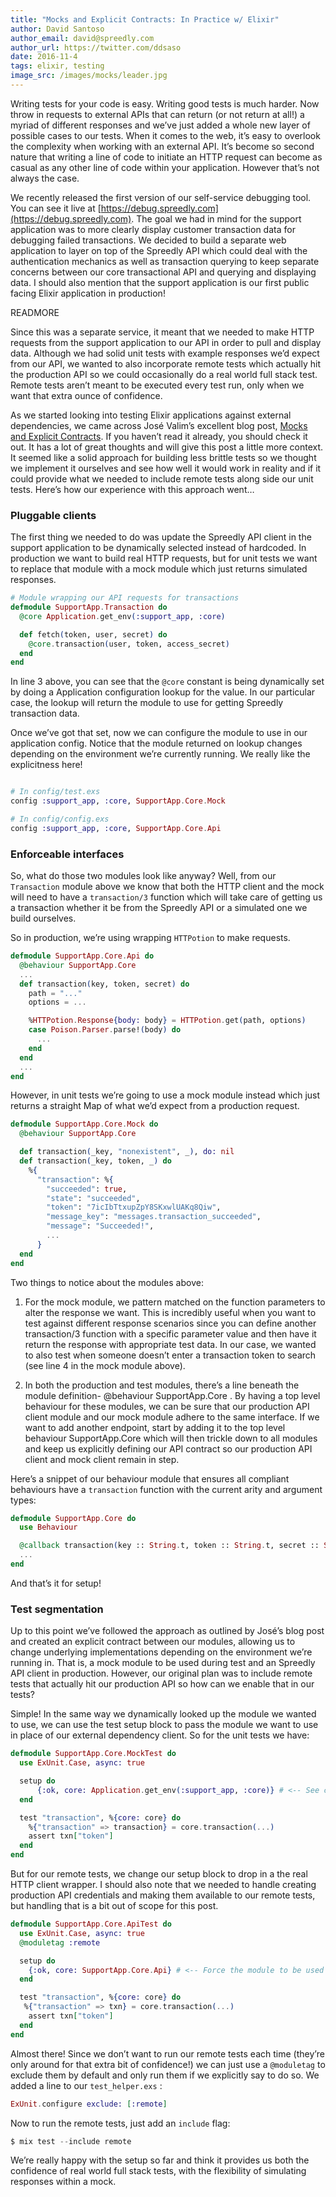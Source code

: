 ```yaml
---
title: "Mocks and Explicit Contracts: In Practice w/ Elixir"
author: David Santoso
author_email: david@spreedly.com
author_url: https://twitter.com/ddsaso
date: 2016-11-4
tags: elixir, testing
image_src: /images/mocks/leader.jpg
---
```

Writing tests for your code is easy. Writing good tests is much harder. Now throw in requests to external APIs that can return (or not return at all!) a myriad of different responses and we’ve just added a whole new layer of possible cases to our tests. When it comes to the web, it’s easy to overlook the complexity when working with an external API. It’s become so second nature that writing a line of code to initiate an HTTP request can become as casual as any other line of code within your application. However that’s not always the case.

We recently released the first version of our self-service debugging tool. You can see it live at [https://debug.spreedly.com](https://debug.spreedly.com). The goal we had in mind for the support application was to more clearly display customer transaction data for debugging failed transactions. We decided to build a separate web application to layer on top of the Spreedly API which could deal with the authentication mechanics as well as transaction querying to keep separate concerns between our core transactional API and querying and displaying data. I should also mention that the support application is our first public facing Elixir application in production!

READMORE

Since this was a separate service, it meant that we needed to make HTTP requests from the support application to our API in order to pull and display data. Although we had solid unit tests with example responses we’d expect from our API, we wanted to also incorporate remote tests which actually hit the production API so we could occasionally do a real world full stack test. Remote tests aren’t meant to be executed every test run, only when we want that extra ounce of confidence.

As we started looking into testing Elixir applications against external dependencies, we came across José Valim’s excellent blog post, [Mocks and Explicit Contracts](http://blog.plataformatec.com.br/2015/10/mocks-and-explicit-contracts/). If you haven’t read it already, you should check it out. It has a lot of great thoughts and will give this post a little more context. It seemed like a solid approach for building less brittle tests so we thought we implement it ourselves and see how well it would work in reality and if it could provide what we needed to include remote tests along side our unit tests. Here’s how our experience with this approach went…

### Pluggable clients

The first thing we needed to do was update the Spreedly API client in the support application to be dynamically selected instead of hardcoded. In production we want to build real HTTP requests, but for unit tests we want to replace that module with a mock module which just returns simulated responses.

```elixir
# Module wrapping our API requests for transactions
defmodule SupportApp.Transaction do
  @core Application.get_env(:support_app, :core)

  def fetch(token, user, secret) do
    @core.transaction(user, token, access_secret)
  end
end
```

In line 3 above, you can see that the `@core` constant is being dynamically set by doing a Application configuration lookup for the value. In our particular case, the lookup will return the module to use for getting Spreedly transaction data.

Once we’ve got that set, now we can configure the module to use in our application config. Notice that the module returned on lookup changes depending on the environment we’re currently running. We really like the explicitness here!

```elixir

# In config/test.exs
config :support_app, :core, SupportApp.Core.Mock

# In config/config.exs
config :support_app, :core, SupportApp.Core.Api
```

### Enforceable interfaces

So, what do those two modules look like anyway? Well, from our `Transaction` module above we know that both the HTTP client and the mock will need to have a  `transaction/3`  function which will take care of getting us a transaction whether it be from the Spreedly API or a simulated one we build ourselves.

So in production, we’re using wrapping `HTTPotion` to make requests.

```elixir
defmodule SupportApp.Core.Api do
  @behaviour SupportApp.Core
  ...
  def transaction(key, token, secret) do
    path = "..."
    options = ...

    %HTTPotion.Response{body: body} = HTTPotion.get(path, options)
    case Poison.Parser.parse!(body) do
      ...
    end
  end
  ...
end
```

However, in unit tests we’re going to use a mock module instead which just returns a straight Map of what we’d expect from a production request.

```elixir
defmodule SupportApp.Core.Mock do
  @behaviour SupportApp.Core

  def transaction(_key, "nonexistent", _), do: nil
  def transaction(_key, token, _) do
    %{
      "transaction": %{
        "succeeded": true,
        "state": "succeeded",
        "token": "7icIbTtxupZpY8SKxwlUAKq8Qiw",
        "message_key": "messages.transaction_succeeded",
        "message": "Succeeded!",
        ...
      }
  end
end
```

Two things to notice about the modules above:

1. For the mock module, we pattern matched on the function parameters to alter the response we want. This is incredibly useful when you want to test against different response scenarios since you can define another transaction/3 function with a specific parameter value and then have it return the response with appropriate test data. In our case, we wanted to also test when someone doesn’t enter a transaction token to search (see line 4 in the mock module above).

2. In both the production and test modules, there’s a line beneath the module definition- @behaviour SupportApp.Core . By having a top level behaviour for these modules, we can be sure that our production API client module and our mock module adhere to the same interface. If we want to add another endpoint, start by adding it to the top level behaviour SupportApp.Core which will then trickle down to all modules and keep us explicitly defining our API contract so our production API client and mock client remain in step.

Here’s a snippet of our behaviour module that ensures all compliant behaviours have a `transaction` function with the current arity and argument types:

```elixir
defmodule SupportApp.Core do
  use Behaviour

  @callback transaction(key :: String.t, token :: String.t, secret :: String.t) :: %{}
  ...
end
```

And that’s it for setup!

### Test segmentation

Up to this point we’ve followed the approach as outlined by José’s blog post and created an explicit contract between our modules, allowing us to change underlying implementations depending on the environment we’re running in. That is, a mock module to be used during test and an Spreedly API client in production. However, our original plan was to include remote tests that actually hit our production API so how can we enable that in our tests?

Simple! In the same way we dynamically looked up the module we wanted to use, we can use the test setup block to pass the module we want to use in place of our external dependency client. So for the unit tests we have:

```elixir
defmodule SupportApp.Core.MockTest do
  use ExUnit.Case, async: true

  setup do
      {:ok, core: Application.get_env(:support_app, :core)} # <-- See config/test.exs
  end

  test "transaction", %{core: core} do
    %{"transaction" => transaction} = core.transaction(...)
    assert txn["token"]
  end
end
```

But for our remote tests, we change our setup block to drop in a the real HTTP client wrapper. I should also note that we needed to handle creating production API credentials and making them available to our remote tests, but handling that is a bit out of scope for this post.

```elixir
defmodule SupportApp.Core.ApiTest do
  use ExUnit.Case, async: true
  @moduletag :remote

  setup do
    {:ok, core: SupportApp.Core.Api} # <-- Force the module to be used
  end

  test "transaction", %{core: core} do
   %{"transaction" => txn} = core.transaction(...)
    assert txn["token"]
  end
end
```

Almost there! Since we don’t want to run our remote tests each time (they’re only around for that extra bit of confidence!) we can just use a `@moduletag` to exclude them by default and only run them if we explicitly say to do so. We added a line to our `test_helper.exs` :

```elixir
ExUnit.configure exclude: [:remote]
```

Now to run the remote tests, just add an `include` flag:

```elixir
$ mix test --include remote
```

We’re really happy with the setup so far and think it provides us both the confidence of real world full stack tests, with the flexibility of simulating responses within a mock.
